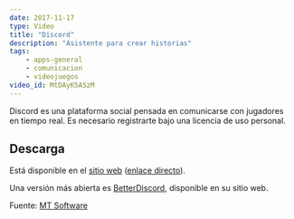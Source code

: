 ```yaml
---
date: 2017-11-17
type: Video
title: "Discord"
description: "Asistente para crear historias"
tags:
    - apps-general
    - comunicacion
    - videojuegos
video_id: MtDAyK5ASzM
---
```


Discord es una plataforma social pensada en comunicarse con jugadores en tiempo real. Es necesario registrarte bajo una licencia de uso personal.

## Descarga

Está disponible en el [sitio web](https://discordapp.com/download) ([enlace directo](https://discordapp.com/api/download?platform=linux&format=deb)).

Una versión más abierta es [BetterDiscord](https://betterdiscord.net/home/), disponible en su sitio web.

Fuente: [MT Software](https://www.youtube.com/channel/UCFI-qu1msywPgN6jDgEM_ig)
